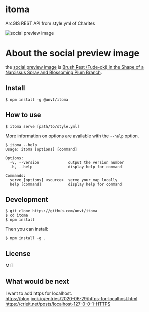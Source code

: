 # itoma
ArcGIS REST API from style.yml of Charites

![social preview image](https://repository-images.githubusercontent.com/444032842/ddd2f074-225e-4fe5-9311-2b41be83d48a)

# About the social preview image
the [social preview image](https://repository-images.githubusercontent.com/444032842/ddd2f074-225e-4fe5-9311-2b41be83d48a) is [Brush Rest (Fude-oki) in the Shape of a Narcissus Spray and Blossoming Plum Branch](https://www.metmuseum.org/art/collection/search/49431).

## Install

```
$ npm install -g @unvt/itoma
```

## How to use

```
$ itoma serve [path/to/style.yml]
```

More information on options are available with the `--help` option.

```
$ itoma --help
Usage: itoma [options] [command]

Options:
  -v, --version             output the version number
  -h, --help                display help for command

Commands:
  serve [options] <source>  serve your map locally
  help [command]            display help for command
```

## Development

```
$ git clone https://github.com/unvt/itoma
$ cd itoma
$ npm install
```

Then you can install:

```
$ npm install -g .
```

## License

MIT


## What would be next
I want to add https for localhost.  
https://blog.jxck.io/entries/2020-06-29/https-for-localhost.html  
https://crieit.net/posts/localhost-127-0-0-1-HTTPS
